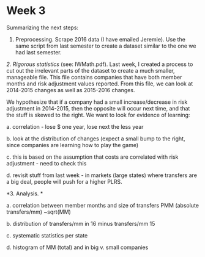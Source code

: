 # Week 3

Summarizing the next steps:

1. Preprocessing. Scrape 2016 data (I have emailed Jeremie). Use the same script from last semester to create a dataset similar to the one we had last semester.

*2. Rigorous statistics* (see: IWMath.pdf). Last week, I created a process to cut out the irrelevant parts of the dataset to create a much smaller, manageable file. This file contains companies that have both member months and risk adjustment values reported. From this file, we can look at 2014-2015 changes as well as 2015-2016 changes.

We hypothesize that if a company had a small increase/decrease in risk adjustment in 2014-2015, then the opposite will occur next time, and that the stuff is skewed to the right. We want to look for evidence of learning:

a. correlation - lose $ one year, lose next the less year

b. look at the distribution of changes (expect a small bump to the right, since companies are learning how to play the game)

c. this is based on the assumption that costs are correlated with risk adjustment - need to check this

d. revisit stuff from last week - in markets (large states) where transfers are a big deal, people will push for a higher PLRS.

*3. Analysis. *

a. correlation between member months and size of transfers PMM (absolute transfers/mm) ~sqrt(MM)

b. distribution of transfers/mm in 16 minus transfers/mm 15

c. systematic statistics per state

d. histogram of MM (total) and in big v. small companies